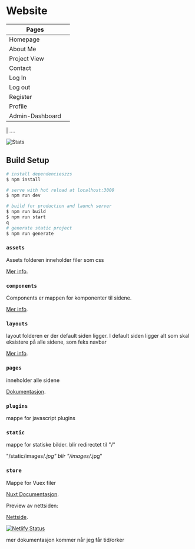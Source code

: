 # Website
|Pages|              |
|------|-----------|
|Homepage       |
|About Me       |
|Project View   |
|Contact        |
|Log In         |
|Log out        |
|Register       |
|Profile        |
|Admin-Dashboard|
|
....

![Stats](https://arvidgithubembed.herokuapp.com/project?user=arvidwedtstein&repo=nuxt-website)


## Build Setup

```bash
# install dependencieszzs
$ npm install

# serve with hot reload at localhost:3000
$ npm run dev

# build for production and launch server
$ npm run build
$ npm run start
q
# generate static project
$ npm run generate
```

### `assets`

Assets folderen inneholder filer som css

[Mer info](https://nuxtjs.org/docs/2.x/directory-structure/assets).

### `components`

Components er mappen for komponenter til sidene.

[Mer info](https://nuxtjs.org/docs/2.x/directory-structure/components).

### `layouts`

layout folderen er der default siden ligger. I default siden ligger alt som skal eksistere på alle sidene, som feks navbar

[Mer info](https://nuxtjs.org/docs/2.x/directory-structure/layouts).


### `pages`

inneholder alle sidene

[Dokumentasjon](https://nuxtjs.org/docs/2.x/get-started/routing).

### `plugins`

mappe for javascript plugins


### `static`

mappe for statiske bilder. blir redirectet til "/"

"/static/images/*.jpg" blir "/images/*.jpg"



### `store`

Mappe for Vuex filer

[Nuxt Documentasjon](https://nuxtjs.org/docs/2.x/directory-structure/store).

Preview av nettsiden:

[Nettside](https://nuxtarvidw.netlify.app).

[![Netlify Status](https://api.netlify.com/api/v1/badges/97442c79-53d4-407e-b79c-2fc524c83347/deploy-status)](https://app.netlify.com/sites/nuxtarvidw/deploys)


mer dokumentasjon kommer når jeg får tid/orker
